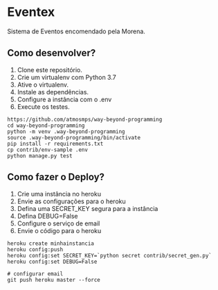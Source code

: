 # Eventex

Sistema de Eventos encomendado pela Morena.

## Como desenvolver?

1. Clone este repositório.
2. Crie um virtualenv com Python 3.7
3. Ative o virtualenv.
4. Instale as dependências.
5. Configure a instância com o .env
6. Execute os testes.

```console
https://github.com/atmosmps/way-beyond-programming
cd way-beyond-programming
python -m venv .way-beyond-programming
source .way-beyond-programming/bin/activate
pip install -r requirements.txt
cp contrib/env-sample .env
python manage.py test
```

## Como fazer o Deploy?

1. Crie uma instância no heroku
2. Envie as configurações para o heroku
3. Defina uma SECRET_KEY segura para a instância
4. Defina DEBUG=False
5. Configure o serviço de email
6. Envie o código para o heroku

```console
heroku create minhainstancia
heroku config:push
heroku config:set SECRET_KEY=`python secret contrib/secret_gen.py`
heroku config:set DEBUG=False

# configurar email
git push heroku master --force
```
